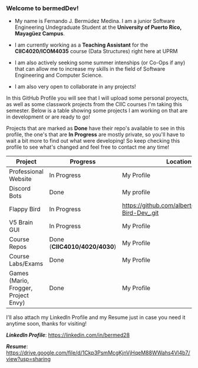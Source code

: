 ### Welcome to bermedDev!

- My name is Fernando J. Bermúdez Medina. I am a junior Software Engineering Undegraduate Student at the **University of Puerto Rico, Mayagüez Campus**.

- I am currently working as a **Teaching Assistant** for the **CIIC4020/ICOM4035** course (Data Structures) right here at UPRM

- I am also actively seeking some summer intenships (or Co-Ops if any) that can allow me to increase my skills in the field of Software Engineering and Computer Science.

- I am also very open to collaborate in any projects! 

In this GitHub Profile you will see that I will upload some personal proyects, as well as some classwork projects from the CIIC courses I'm taking this semester.
Below is a table showing some projects I am working on that are in development or are ready to go!

Projects that are marked as **Done** have their repo's available to see in this profile, the one's that are **In Progress** are mostly private, so you'll have to wait a bit more to find out what were developing! So keep checking this profile to see what's changed and feel free to contact me any time!

Project     | Progress | Location
----------- | -------- |--------|
Professional  Website| In Progress | My Profile
Discord Bots| Done | My profile |
Flappy Bird | In Progress| https://github.com/albertocruz6/Flappy-Bird-Dev_.git|
V5 Brain GUI| In Progress| My Profile |
Course Repos  | Done (**CIIC4010/4020/4030**)| My Profile|
Course Labs/Exams| Done| My Profile |
Games (Mario, Frogger, Project Envy) | Done| My Profile|

I'll also attach my LinkedIn Profile and my Resume just in case you need it anytime soon, thanks for visiting!

_**LinkedIn Profile**_: https://linkedin.com/in/bermed28

_**Resume**_: https://drive.google.com/file/d/1Ckp3PsmMcgKjnVjHqeM88WWahs4Vl4b7/view?usp=sharing
